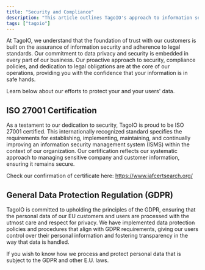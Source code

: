 ```yaml
---
title: "Security and Compliance"
description: "This article outlines TagoIO's approach to information security and compliance, highlighting the company's ISO 27001 certification and its commitments under the EU General Data Protection Regulation (GDPR)."
tags: ["tagoio"]
---
```


At TagoIO, we understand that the foundation of trust with our customers is built on the assurance of information security and adherence to legal standards. Our commitment to data privacy and security is embedded in every part of our business. Our proactive approach to security, compliance policies, and dedication to legal obligations are at the core of our operations, providing you with the confidence that your information is in safe hands.

Learn below about our efforts to protect your and your users' data.

## ISO 27001 Certification

As a testament to our dedication to security, TagoIO is proud to be ISO 27001 certified. This internationally recognized standard specifies the requirements for establishing, implementing, maintaining, and continually improving an information security management system (ISMS) within the context of our organization. Our certification reflects our systematic approach to managing sensitive company and customer information, ensuring it remains secure.

Check our confirmation of certificate here: https://www.iafcertsearch.org/

## General Data Protection Regulation (GDPR)

TagoIO is committed to upholding the principles of the GDPR, ensuring that the personal data of our EU customers and users are processed with the utmost care and respect for privacy. We have implemented data protection policies and procedures that align with GDPR requirements, giving our users control over their personal information and fostering transparency in the way that data is handled.

If you wish to know how we process and protect personal data that is subject to the GDPR and other E.U. laws.